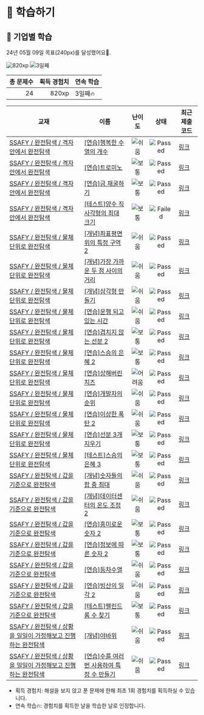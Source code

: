 # 📖 학습하기

## 🚀 기업별 학습
24년 05월 09일 목표(240px)를 달성했어요🥳.

![820xp](https://img.shields.io/badge/EXP-820xp-%235cb85c.svg?for-the-badge)
![3일째](https://img.shields.io/badge/연속학습-3일째-%23E34F26.svg?for-the-badge)

|총 문제수|획득 경험치|연속 학습|
|---:|---:|---|
24|820xp|3일째🔥|

|교재|이름|난이도|상태|최근 제출 코드|
|---|---|:---:|:---:|---|
|[SSAFY / 완전탐색 / 격자 안에서 완전탐색](https://www.codetree.ai/missions?missionId=20)|[[연습]행복한 수열의 개수](https://www.codetree.ai/missions/20/problems/number-of-happy-sequence)|![쉬움][easy]|![Passed][passed]|[링크](https://github.com/KimSangOuk/codetree-TILs/blob/main/240509/%ED%96%89%EB%B3%B5%ED%95%9C%20%EC%88%98%EC%97%B4%EC%9D%98%20%EA%B0%9C%EC%88%98/number-of-happy-sequence.py)|
|[SSAFY / 완전탐색 / 격자 안에서 완전탐색](https://www.codetree.ai/missions?missionId=20)|[[연습]트로미노](https://www.codetree.ai/missions/20/problems/tromino)|![보통][medium]|![Passed][passed]|[링크](https://github.com/KimSangOuk/codetree-TILs/blob/main/240509/%ED%8A%B8%EB%A1%9C%EB%AF%B8%EB%85%B8/tromino.py)|
|[SSAFY / 완전탐색 / 격자 안에서 완전탐색](https://www.codetree.ai/missions?missionId=20)|[[연습]금 채굴하기](https://www.codetree.ai/missions/20/problems/gold-mining)|![보통][medium]|![Passed][passed]|[링크](https://github.com/KimSangOuk/codetree-TILs/blob/main/240509/%EA%B8%88%20%EC%B1%84%EA%B5%B4%ED%95%98%EA%B8%B0/gold-mining.py)|
|[SSAFY / 완전탐색 / 격자 안에서 완전탐색](https://www.codetree.ai/missions?missionId=20)|[[테스트]양수 직사각형의 최대 크기](https://www.codetree.ai/missions/20/problems/max-area-of-positive-rectangle)|![보통][medium]|![Failed][failed]|[링크](https://github.com/KimSangOuk/codetree-TILs/blob/main/240509/%EC%96%91%EC%88%98%20%EC%A7%81%EC%82%AC%EA%B0%81%ED%98%95%EC%9D%98%20%EC%B5%9C%EB%8C%80%20%ED%81%AC%EA%B8%B0/max-area-of-positive-rectangle.py)|
|[SSAFY / 완전탐색 / 물체 단위로 완전탐색](https://www.codetree.ai/missions?missionId=20)|[[개념]좌표평면 위의 특정 구역 2](https://www.codetree.ai/missions/20/problems/specific-zone-above-the-2d-coordinate-2)|![쉬움][easy]|![Passed][passed]|[링크](https://github.com/KimSangOuk/codetree-TILs/blob/main/240509/%EC%A2%8C%ED%91%9C%ED%8F%89%EB%A9%B4%20%EC%9C%84%EC%9D%98%20%ED%8A%B9%EC%A0%95%20%EA%B5%AC%EC%97%AD%202/specific-zone-above-the-2d-coordinate-2.py)|
|[SSAFY / 완전탐색 / 물체 단위로 완전탐색](https://www.codetree.ai/missions?missionId=20)|[[개념]가장 가까운 두 점 사이의 거리](https://www.codetree.ai/missions/20/problems/closest-pair-of-points)|![쉬움][easy]|![Passed][passed]|[링크](https://github.com/KimSangOuk/codetree-TILs/blob/main/240509/%EA%B0%80%EC%9E%A5%20%EA%B0%80%EA%B9%8C%EC%9A%B4%20%EB%91%90%20%EC%A0%90%20%EC%82%AC%EC%9D%B4%EC%9D%98%20%EA%B1%B0%EB%A6%AC/closest-pair-of-points.py)|
|[SSAFY / 완전탐색 / 물체 단위로 완전탐색](https://www.codetree.ai/missions?missionId=20)|[[개념]삼각형 만들기](https://www.codetree.ai/missions/20/problems/create-triangle)|![쉬움][easy]|![Passed][passed]|[링크](https://github.com/KimSangOuk/codetree-TILs/blob/main/240509/%EC%82%BC%EA%B0%81%ED%98%95%20%EB%A7%8C%EB%93%A4%EA%B8%B0/create-triangle.py)|
|[SSAFY / 완전탐색 / 물체 단위로 완전탐색](https://www.codetree.ai/missions?missionId=20)|[[연습]운행 되고 있는 시간](https://www.codetree.ai/missions/20/problems/hours-in-service)|![쉬움][easy]|![Passed][passed]|[링크](https://github.com/KimSangOuk/codetree-TILs/blob/main/240509/%EC%9A%B4%ED%96%89%20%EB%90%98%EA%B3%A0%20%EC%9E%88%EB%8A%94%20%EC%8B%9C%EA%B0%84/hours-in-service.py)|
|[SSAFY / 완전탐색 / 물체 단위로 완전탐색](https://www.codetree.ai/missions?missionId=20)|[[연습]겹치지 않는 선분 2](https://www.codetree.ai/missions/20/problems/line-segments-that-do-not-overlap-2)|![보통][medium]|![Passed][passed]|[링크](https://github.com/KimSangOuk/codetree-TILs/blob/main/240509/%EA%B2%B9%EC%B9%98%EC%A7%80%20%EC%95%8A%EB%8A%94%20%EC%84%A0%EB%B6%84%202/line-segments-that-do-not-overlap-2.py)|
|[SSAFY / 완전탐색 / 물체 단위로 완전탐색](https://www.codetree.ai/missions?missionId=20)|[[연습]스승의 은혜 2](https://www.codetree.ai/missions/20/problems/the-grace-form-teacher-2)|![보통][medium]|![Passed][passed]|[링크](https://github.com/KimSangOuk/codetree-TILs/blob/main/240509/%EC%8A%A4%EC%8A%B9%EC%9D%98%20%EC%9D%80%ED%98%9C%202/the-grace-form-teacher-2.py)|
|[SSAFY / 완전탐색 / 물체 단위로 완전탐색](https://www.codetree.ai/missions?missionId=20)|[[연습]상해버린 치즈](https://www.codetree.ai/missions/20/problems/rotten-cheese)|![어려움][hard]|![Passed][passed]|[링크](https://github.com/KimSangOuk/codetree-TILs/blob/main/240509/%EC%83%81%ED%95%B4%EB%B2%84%EB%A6%B0%20%EC%B9%98%EC%A6%88/rotten-cheese.py)|
|[SSAFY / 완전탐색 / 물체 단위로 완전탐색](https://www.codetree.ai/missions?missionId=20)|[[연습]개발자의 순위](https://www.codetree.ai/missions/20/problems/developer's-rank)|![쉬움][easy]|![Passed][passed]|[링크](https://github.com/KimSangOuk/codetree-TILs/blob/main/240509/%EA%B0%9C%EB%B0%9C%EC%9E%90%EC%9D%98%20%EC%88%9C%EC%9C%84/developer's-rank.py)|
|[SSAFY / 완전탐색 / 물체 단위로 완전탐색](https://www.codetree.ai/missions?missionId=20)|[[연습]이상한 폭탄 2](https://www.codetree.ai/missions/20/problems/strange-bomb-2)|![쉬움][easy]|![Passed][passed]|[링크](https://github.com/KimSangOuk/codetree-TILs/blob/main/240509/%EC%9D%B4%EC%83%81%ED%95%9C%20%ED%8F%AD%ED%83%84%202/strange-bomb-2.py)|
|[SSAFY / 완전탐색 / 물체 단위로 완전탐색](https://www.codetree.ai/missions?missionId=20)|[[연습]선분 3개 지우기](https://www.codetree.ai/missions/20/problems/remove-three-segments)|![보통][medium]|![Passed][passed]|[링크](https://github.com/KimSangOuk/codetree-TILs/blob/main/240509/%EC%84%A0%EB%B6%84%203%EA%B0%9C%20%EC%A7%80%EC%9A%B0%EA%B8%B0/remove-three-segments.py)|
|[SSAFY / 완전탐색 / 물체 단위로 완전탐색](https://www.codetree.ai/missions?missionId=20)|[[테스트]스승의 은혜 3](https://www.codetree.ai/missions/20/problems/the-grace-form-teacher-3)|![보통][medium]|![Passed][passed]|[링크](https://github.com/KimSangOuk/codetree-TILs/blob/main/240509/%EC%8A%A4%EC%8A%B9%EC%9D%98%20%EC%9D%80%ED%98%9C%203/the-grace-form-teacher-3.py)|
|[SSAFY / 완전탐색 / 값을 기준으로 완전탐색](https://www.codetree.ai/missions?missionId=20)|[[개념]숫자들의 합 중 최대](https://www.codetree.ai/missions/20/problems/maximum-of-sum-of-numbers)|![쉬움][easy]|![Passed][passed]|[링크](https://github.com/KimSangOuk/codetree-TILs/blob/main/240509/%EC%88%AB%EC%9E%90%EB%93%A4%EC%9D%98%20%ED%95%A9%20%EC%A4%91%20%EC%B5%9C%EB%8C%80/maximum-of-sum-of-numbers.py)|
|[SSAFY / 완전탐색 / 값을 기준으로 완전탐색](https://www.codetree.ai/missions?missionId=20)|[[개념]데이터센터의 온도 조정 2](https://www.codetree.ai/missions/20/problems/adjusting-the-temperature-of-the-data-center-2)|![쉬움][easy]|![Passed][passed]|[링크](https://github.com/KimSangOuk/codetree-TILs/blob/main/240509/%EB%8D%B0%EC%9D%B4%ED%84%B0%EC%84%BC%ED%84%B0%EC%9D%98%20%EC%98%A8%EB%8F%84%20%EC%A1%B0%EC%A0%95%202/adjusting-the-temperature-of-the-data-center-2.py)|
|[SSAFY / 완전탐색 / 값을 기준으로 완전탐색](https://www.codetree.ai/missions?missionId=20)|[[연습]흥미로운 숫자 2](https://www.codetree.ai/missions/20/problems/interesting-numbers-2)|![보통][medium]|![Passed][passed]|[링크](https://github.com/KimSangOuk/codetree-TILs/blob/main/240509/%ED%9D%A5%EB%AF%B8%EB%A1%9C%EC%9A%B4%20%EC%88%AB%EC%9E%90%202/interesting-numbers-2.py)|
|[SSAFY / 완전탐색 / 값을 기준으로 완전탐색](https://www.codetree.ai/missions?missionId=20)|[[연습]정보에 따른 숫자 2](https://www.codetree.ai/missions/20/problems/number-based-on-information-2)|![보통][medium]|![Passed][passed]|[링크](https://github.com/KimSangOuk/codetree-TILs/blob/main/240509/%EC%A0%95%EB%B3%B4%EC%97%90%20%EB%94%B0%EB%A5%B8%20%EC%88%AB%EC%9E%90%202/number-based-on-information-2.py)|
|[SSAFY / 완전탐색 / 값을 기준으로 완전탐색](https://www.codetree.ai/missions?missionId=20)|[[연습]등차수열](https://www.codetree.ai/missions/20/problems/arithmetic-sequence)|![쉬움][easy]|![Passed][passed]|[링크](https://github.com/KimSangOuk/codetree-TILs/blob/main/240509/%EB%93%B1%EC%B0%A8%EC%88%98%EC%97%B4/arithmetic-sequence.py)|
|[SSAFY / 완전탐색 / 값을 기준으로 완전탐색](https://www.codetree.ai/missions?missionId=20)|[[연습]빙산의 일각 2](https://www.codetree.ai/missions/20/problems/the-tip-of-the-iceberg-2)|![쉬움][easy]|![Passed][passed]|[링크](https://github.com/KimSangOuk/codetree-TILs/blob/main/240509/%EB%B9%99%EC%82%B0%EC%9D%98%20%EC%9D%BC%EA%B0%81%202/the-tip-of-the-iceberg-2.py)|
|[SSAFY / 완전탐색 / 값을 기준으로 완전탐색](https://www.codetree.ai/missions?missionId=20)|[[테스트]팰린드롬 수 찾기](https://www.codetree.ai/missions/20/problems/find-the-number-of-palindrome)|![보통][medium]|![Passed][passed]|[링크](https://github.com/KimSangOuk/codetree-TILs/blob/main/240509/%ED%8C%B0%EB%A6%B0%EB%93%9C%EB%A1%AC%20%EC%88%98%20%EC%B0%BE%EA%B8%B0/find-the-number-of-palindrome.py)|
|[SSAFY / 완전탐색 / 상황을 일일이 가정해보고 진행하는 완전탐색](https://www.codetree.ai/missions?missionId=20)|[[개념]야바위](https://www.codetree.ai/missions/20/problems/ya-rock)|![쉬움][easy]|![Passed][passed]|[링크](https://github.com/KimSangOuk/codetree-TILs/blob/main/240509/%EC%95%BC%EB%B0%94%EC%9C%84/ya-rock.py)|
|[SSAFY / 완전탐색 / 상황을 일일이 가정해보고 진행하는 완전탐색](https://www.codetree.ai/missions?missionId=20)|[[연습]수를 여러번 사용하여 특정 수 만들기](https://www.codetree.ai/missions/20/problems/create-a-specific-number-using-multiple-numbers)|![쉬움][easy]|![Passed][passed]|[링크](https://github.com/KimSangOuk/codetree-TILs/blob/main/240509/%EC%88%98%EB%A5%BC%20%EC%97%AC%EB%9F%AC%EB%B2%88%20%EC%82%AC%EC%9A%A9%ED%95%98%EC%97%AC%20%ED%8A%B9%EC%A0%95%20%EC%88%98%20%EB%A7%8C%EB%93%A4%EA%B8%B0/create-a-specific-number-using-multiple-numbers.py)|


* 획득 경험치: 해설을 보지 않고 푼 문제에 한해 최초 1회 경험치를 획득하실 수 있습니다.
* 연속 학습🔥: 경험치를 획득한 날을 학습한 날로 인정합니다.










[b5]: https://img.shields.io/badge/Bronze_5-%235D3E31.svg
[b4]: https://img.shields.io/badge/Bronze_4-%235D3E31.svg
[b3]: https://img.shields.io/badge/Bronze_3-%235D3E31.svg
[b2]: https://img.shields.io/badge/Bronze_2-%235D3E31.svg
[b1]: https://img.shields.io/badge/Bronze_1-%235D3E31.svg
[s5]: https://img.shields.io/badge/Silver_5-%23394960.svg
[s4]: https://img.shields.io/badge/Silver_4-%23394960.svg
[s3]: https://img.shields.io/badge/Silver_3-%23394960.svg
[s2]: https://img.shields.io/badge/Silver_2-%23394960.svg
[s1]: https://img.shields.io/badge/Silver_1-%23394960.svg
[g5]: https://img.shields.io/badge/Gold_5-%23FFC433.svg
[g4]: https://img.shields.io/badge/Gold_4-%23FFC433.svg
[g3]: https://img.shields.io/badge/Gold_3-%23FFC433.svg
[g2]: https://img.shields.io/badge/Gold_2-%23FFC433.svg
[g1]: https://img.shields.io/badge/Gold_1-%23FFC433.svg
[p5]: https://img.shields.io/badge/Platinum_5-%2376DDD8.svg
[p4]: https://img.shields.io/badge/Platinum_4-%2376DDD8.svg
[p3]: https://img.shields.io/badge/Platinum_3-%2376DDD8.svg
[p2]: https://img.shields.io/badge/Platinum_2-%2376DDD8.svg
[p1]: https://img.shields.io/badge/Platinum_1-%2376DDD8.svg
[passed]: https://img.shields.io/badge/Passed-%23009D27.svg
[failed]: https://img.shields.io/badge/Failed-%23D24D57.svg
[easy]: https://img.shields.io/badge/쉬움-%235cb85c.svg?for-the-badge
[medium]: https://img.shields.io/badge/보통-%23FFC433.svg?for-the-badge
[hard]: https://img.shields.io/badge/어려움-%23D24D57.svg?for-the-badge